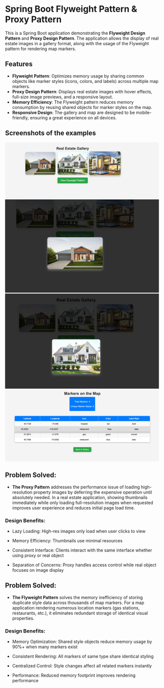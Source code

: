 

# Spring Boot Flyweight Pattern & Proxy Pattern

This is a Spring Boot application demonstrating the **Flyweight Design Pattern** and **Proxy Design Pattern**. The application allows the display of real estate images in a gallery format, along with the usage of the Flyweight pattern for rendering map markers.

## Features

- **Flyweight Pattern**: Optimizes memory usage by sharing common objects like marker styles (icons, colors, and labels) across multiple map markers.
- **Proxy Design Pattern**: Displays real estate images with hover effects, full-size image previews, and a responsive layout.
- **Memory Efficiency**: The Flyweight pattern reduces memory consumption by reusing shared objects for marker styles on the map.
- **Responsive Design**: The gallery and map are designed to be mobile-friendly, ensuring a great experience on all devices.


## Screenshots of the examples
![img.png](img.png)
![img_1.png](img_1.png)
![img_2.png](img_2.png)
![img_3.png](img_3.png)


## Problem Solved:

- **The Proxy Pattern** addresses the performance issue of loading high-resolution property images by deferring the expensive operation until absolutely needed. In a real estate application, showing thumbnails immediately while only loading full-resolution images when requested improves user experience and reduces initial page load time.

### Design Benefits:

- Lazy Loading: High-res images only load when user clicks to view

- Memory Efficiency: Thumbnails use minimal resources

- Consistent Interface: Clients interact with the same interface whether using proxy or real object

- Separation of Concerns: Proxy handles access control while real object focuses on image display

## Problem Solved:
- **The Flyweight Pattern** solves the memory inefficiency of storing duplicate style data across thousands of map markers. For a map application rendering numerous location markers (gas stations, restaurants, etc.), it eliminates redundant storage of identical visual properties.

### Design Benefits:

- Memory Optimization: Shared style objects reduce memory usage by 90%+ when many markers exist

- Consistent Rendering: All markers of same type share identical styling

- Centralized Control: Style changes affect all related markers instantly

- Performance: Reduced memory footprint improves rendering performance
